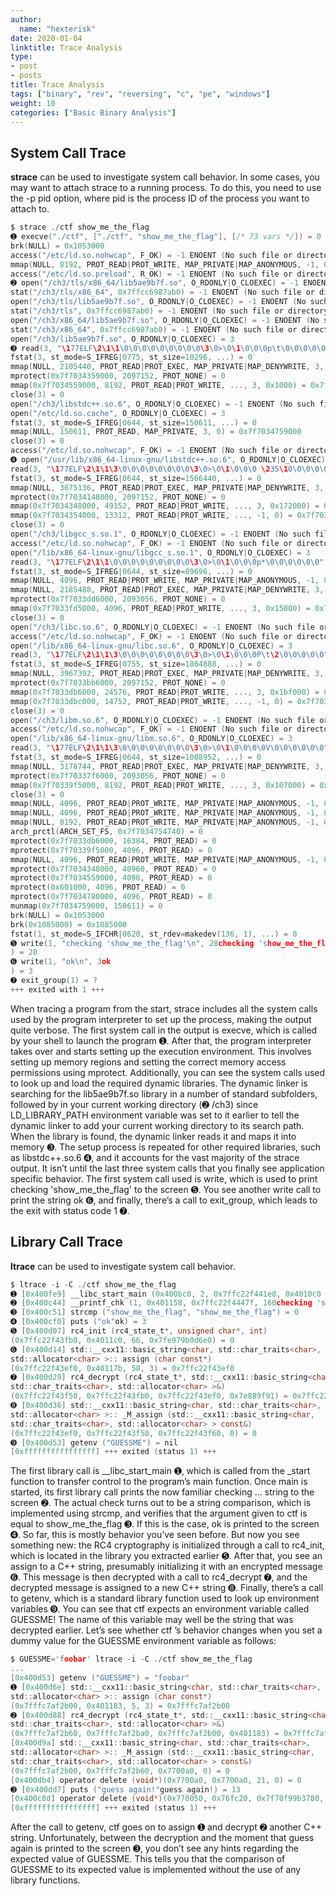 ```yaml
---
author:
  name: "hexterisk"
date: 2020-01-04
linktitle: Trace Analysis
type:
- post
- posts
title: Trace Analysis
tags: ["binary", "rev", "reversing", "c", "pe", "windows"]
weight: 10
categories: ["Basic Binary Analysis"]
---
```


## System Call Trace

**strace** can be used to investigate system call behavior. In some cases, you may want to attach strace to a running process. To do this, you need to use the -p pid option, where pid is the process ID of the process you want to attach to.

```C
$ strace ./ctf show_me_the_flag
➊ execve("./ctf", ["./ctf", "show_me_the_flag"], [/* 73 vars */]) = 0
brk(NULL) = 0x1053000
access("/etc/ld.so.nohwcap", F_OK) = -1 ENOENT (No such file or directory)
mmap(NULL, 8192, PROT_READ|PROT_WRITE, MAP_PRIVATE|MAP_ANONYMOUS, -1, 0) = 0x7f703477e000
access("/etc/ld.so.preload", R_OK) = -1 ENOENT (No such file or directory)
➋ open("/ch3/tls/x86_64/lib5ae9b7f.so", O_RDONLY|O_CLOEXEC) = -1 ENOENT (No such file or ...)
stat("/ch3/tls/x86_64", 0x7ffcc6987ab0) = -1 ENOENT (No such file or directory)
open("/ch3/tls/lib5ae9b7f.so", O_RDONLY|O_CLOEXEC) = -1 ENOENT (No such file or directory)
stat("/ch3/tls", 0x7ffcc6987ab0) = -1 ENOENT (No such file or directory)
open("/ch3/x86_64/lib5ae9b7f.so", O_RDONLY|O_CLOEXEC) = -1 ENOENT (No such file or directory)
stat("/ch3/x86_64", 0x7ffcc6987ab0) = -1 ENOENT (No such file or directory)
open("/ch3/lib5ae9b7f.so", O_RDONLY|O_CLOEXEC) = 3
➌ read(3, "\177ELF\2\1\1\0\0\0\0\0\0\0\0\0\3\0>\0\1\0\0\0p\t\0\0\0\0\0\0"..., 832) = 832
fstat(3, st_mode=S_IFREG|0775, st_size=10296, ...) = 0
mmap(NULL, 2105440, PROT_READ|PROT_EXEC, MAP_PRIVATE|MAP_DENYWRITE, 3, 0) = 0x7f7034358000
mprotect(0x7f7034359000, 2097152, PROT_NONE) = 0
mmap(0x7f7034559000, 8192, PROT_READ|PROT_WRITE, ..., 3, 0x1000) = 0x7f7034559000
close(3) = 0
open("/ch3/libstdc++.so.6", O_RDONLY|O_CLOEXEC) = -1 ENOENT (No such file or directory)
open("/etc/ld.so.cache", O_RDONLY|O_CLOEXEC) = 3
fstat(3, st_mode=S_IFREG|0644, st_size=150611, ...) = 0
mmap(NULL, 150611, PROT_READ, MAP_PRIVATE, 3, 0) = 0x7f7034759000
close(3) = 0
access("/etc/ld.so.nohwcap", F_OK) = -1 ENOENT (No such file or directory)
➍ open("/usr/lib/x86_64-linux-gnu/libstdc++.so.6", O_RDONLY|O_CLOEXEC) = 3
read(3, "\177ELF\2\1\1\3\0\0\0\0\0\0\0\0\3\0>\0\1\0\0\0 \235\10\0\0\0\0\0"..., 832) = 832
fstat(3, st_mode=S_IFREG|0644, st_size=1566440, ...) = 0
mmap(NULL, 3675136, PROT_READ|PROT_EXEC, MAP_PRIVATE|MAP_DENYWRITE, 3, 0) = 0x7f7033fd6000
mprotect(0x7f7034148000, 2097152, PROT_NONE) = 0
mmap(0x7f7034348000, 49152, PROT_READ|PROT_WRITE, ..., 3, 0x172000) = 0x7f7034348000
mmap(0x7f7034354000, 13312, PROT_READ|PROT_WRITE, ..., -1, 0) = 0x7f7034354000
close(3) = 0
open("/ch3/libgcc_s.so.1", O_RDONLY|O_CLOEXEC) = -1 ENOENT (No such file or directory)
access("/etc/ld.so.nohwcap", F_OK) = -1 ENOENT (No such file or directory)
open("/lib/x86_64-linux-gnu/libgcc_s.so.1", O_RDONLY|O_CLOEXEC) = 3
read(3, "\177ELF\2\1\1\0\0\0\0\0\0\0\0\0\3\0>\0\1\0\0\0p*\0\0\0\0\0\0"..., 832) = 832
fstat(3, st_mode=S_IFREG|0644, st_size=89696, ...) = 0
mmap(NULL, 4096, PROT_READ|PROT_WRITE, MAP_PRIVATE|MAP_ANONYMOUS, -1, 0) = 0x7f7034758000
mmap(NULL, 2185488, PROT_READ|PROT_EXEC, MAP_PRIVATE|MAP_DENYWRITE, 3, 0) = 0x7f7033dc0000
mprotect(0x7f7033dd6000, 2093056, PROT_NONE) = 0
mmap(0x7f7033fd5000, 4096, PROT_READ|PROT_WRITE, ..., 3, 0x15000) = 0x7f7033fd5000
close(3) = 0
open("/ch3/libc.so.6", O_RDONLY|O_CLOEXEC) = -1 ENOENT (No such file or directory)
access("/etc/ld.so.nohwcap", F_OK) = -1 ENOENT (No such file or directory)
open("/lib/x86_64-linux-gnu/libc.so.6", O_RDONLY|O_CLOEXEC) = 3
read(3, "\177ELF\2\1\1\3\0\0\0\0\0\0\0\0\3\0>\0\1\0\0\0P\t\2\0\0\0\0\0"..., 832) = 832
fstat(3, st_mode=S_IFREG|0755, st_size=1864888, ...) = 0
mmap(NULL, 3967392, PROT_READ|PROT_EXEC, MAP_PRIVATE|MAP_DENYWRITE, 3, 0) = 0x7f70339f7000
mprotect(0x7f7033bb6000, 2097152, PROT_NONE) = 0
mmap(0x7f7033db6000, 24576, PROT_READ|PROT_WRITE, ..., 3, 0x1bf000) = 0x7f7033db6000
mmap(0x7f7033dbc000, 14752, PROT_READ|PROT_WRITE, ..., -1, 0) = 0x7f7033dbc000
close(3) = 0
open("/ch3/libm.so.6", O_RDONLY|O_CLOEXEC) = -1 ENOENT (No such file or directory)
access("/etc/ld.so.nohwcap", F_OK) = -1 ENOENT (No such file or directory)
open("/lib/x86_64-linux-gnu/libm.so.6", O_RDONLY|O_CLOEXEC) = 3
read(3, "\177ELF\2\1\1\3\0\0\0\0\0\0\0\0\3\0>\0\1\0\0\0\0V\0\0\0\0\0\0"..., 832) = 832
fstat(3, st_mode=S_IFREG|0644, st_size=1088952, ...) = 0
mmap(NULL, 3178744, PROT_READ|PROT_EXEC, MAP_PRIVATE|MAP_DENYWRITE, 3, 0) = 0x7f70336ee000
mprotect(0x7f70337f6000, 2093056, PROT_NONE) = 0
mmap(0x7f70339f5000, 8192, PROT_READ|PROT_WRITE, ..., 3, 0x107000) = 0x7f70339f5000
close(3) = 0
mmap(NULL, 4096, PROT_READ|PROT_WRITE, MAP_PRIVATE|MAP_ANONYMOUS, -1, 0) = 0x7f7034757000
mmap(NULL, 4096, PROT_READ|PROT_WRITE, MAP_PRIVATE|MAP_ANONYMOUS, -1, 0) = 0x7f7034756000
mmap(NULL, 8192, PROT_READ|PROT_WRITE, MAP_PRIVATE|MAP_ANONYMOUS, -1, 0) = 0x7f7034754000
arch_prctl(ARCH_SET_FS, 0x7f7034754740) = 0
mprotect(0x7f7033db6000, 16384, PROT_READ) = 0
mprotect(0x7f70339f5000, 4096, PROT_READ) = 0
mmap(NULL, 4096, PROT_READ|PROT_WRITE, MAP_PRIVATE|MAP_ANONYMOUS, -1, 0) = 0x7f7034753000
mprotect(0x7f7034348000, 40960, PROT_READ) = 0
mprotect(0x7f7034559000, 4096, PROT_READ) = 0
mprotect(0x601000, 4096, PROT_READ) = 0
mprotect(0x7f7034780000, 4096, PROT_READ) = 0
munmap(0x7f7034759000, 150611) = 0
brk(NULL) = 0x1053000
brk(0x1085000) = 0x1085000
fstat(1, st_mode=S_IFCHR|0620, st_rdev=makedev(136, 1), ...) = 0
➎ write(1, "checking 'show_me_the_flag'\n", 28checking 'show_me_the_flag'
) = 28
➏ write(1, "ok\n", 3ok
) = 3
➐ exit_group(1) = ?
+++ exited with 1 +++
```

When tracing a program from the start, strace includes all the system calls used by the program interpreter to set up the process, making the output quite verbose. The first system call in the output is execve, which is called by your shell to launch the program ➊. After that, the program interpreter takes over and starts setting up the execution environment. This involves setting up memory regions and setting the correct memory access permissions using mprotect. Additionally, you can see the system calls used to look up and load the required dynamic libraries. The dynamic linker is searching for the lib5ae9b7f.so library in a number of standard subfolders, followed by in your current working directory (➋ /ch3) since LD\_LIBRARY\_PATH environment variable was set to it earlier to tell the dynamic linker to add your current working directory to its search path. When the library is found, the dynamic linker reads it and maps it into memory ➌. The setup process is repeated for other required libraries, such as libstdc++.so.6 ➍, and it accounts for the vast majority of the strace output. It isn’t until the last three system calls that you finally see application specific behavior. The first system call used is write, which is used to print checking 'show\_me\_the\_flag' to the screen ➎. You see another write call to print the string ok ➏, and finally, there’s a call to exit\_group, which leads to the exit with status code 1 ➐.

## Library Call Trace

**ltrace** can be used to investigate system call behavior.

```C
$ ltrace -i -C ./ctf show_me_the_flag
➊ [0x400fe9] __libc_start_main (0x400bc0, 2, 0x7ffc22f441e8, 0x4010c0 <unfinished ...>
➋ [0x400c44] __printf_chk (1, 0x401158, 0x7ffc22f4447f, 160checking 'show_me_the_flag') = 28
➌ [0x400c51] strcmp ("show_me_the_flag", "show_me_the_flag") = 0
➍ [0x400cf0] puts ("ok"ok) = 3
➎ [0x400d07] rc4_init (rc4_state_t*, unsigned char*, int)
(0x7ffc22f43fb0, 0x4011c0, 66, 0x7fe979b0d6e0) = 0
➏ [0x400d14] std::__cxx11::basic_string<char, std::char_traits<char>,
std::allocator<char> >:: assign (char const*)
(0x7ffc22f43ef0, 0x40117b, 58, 3) = 0x7ffc22f43ef0
➐ [0x400d29] rc4_decrypt (rc4_state_t*, std::__cxx11::basic_string<char,
std::char_traits<char>, std::allocator<char> >&)
(0x7ffc22f43f50, 0x7ffc22f43fb0, 0x7ffc22f43ef0, 0x7e889f91) = 0x7ffc22f43f50
➑ [0x400d36] std::__cxx11::basic_string<char, std::char_traits<char>,
std::allocator<char> >:: _M_assign (std::__cxx11::basic_string<char,
std::char_traits<char>, std::allocator<char> > const&)
(0x7ffc22f43ef0, 0x7ffc22f43f50, 0x7ffc22f43f60, 0) = 0
➒ [0x400d53] getenv ("GUESSME") = nil
[0xffffffffffffffff] +++ exited (status 1) +++
```

The first library call is \_\_libc\_start\_main ➊, which is called from the \_start function to transfer control to the program’s main function. Once main is started, its first library call prints the now familiar checking ... string to the screen ➋. The actual check turns out to be a string comparison, which is implemented using strcmp, and verifies that the argument given to ctf is equal to show\_me\_the\_flag ➌. If this is the case, ok is printed to the screen ➍. So far, this is mostly behavior you’ve seen before. But now you see something new: the RC4 cryptography is initialized through a call to rc4\_init, which is located in the library you extracted earlier ➎. After that, you see an assign to a C++ string, presumably initializing it with an encrypted message ➏. This message is then decrypted with a call to rc4\_decrypt ➐, and the decrypted message is assigned to a new C++ string ➑. Finally, there’s a call to getenv, which is a standard library function used to look up environment variables ➒. You can see that ctf expects an environment variable called GUESSME! The name of this variable may well be the string that was decrypted earlier. Let’s see whether ctf ’s behavior changes when you set a dummy value for the GUESSME environment variable as follows:

```C
$ GUESSME='foobar' ltrace -i -C ./ctf show_me_the_flag
...
[0x400d53] getenv ("GUESSME") = "foobar"
➊ [0x400d6e] std::__cxx11::basic_string<char, std::char_traits<char>,
std::allocator<char> >:: assign (char const*)
(0x7fffc7af2b00, 0x401183, 5, 3) = 0x7fffc7af2b00
➋ [0x400d88] rc4_decrypt (rc4_state_t*, std::__cxx11::basic_string<char,
std::char_traits<char>, std::allocator<char> >&)
(0x7fffc7af2b60, 0x7fffc7af2ba0, 0x7fffc7af2b00, 0x401183) = 0x7fffc7af2b60
[0x400d9a] std::__cxx11::basic_string<char, std::char_traits<char>,
std::allocator<char> >:: _M_assign (std::__cxx11::basic_string<char,
std::char_traits<char>, std::allocator<char> > const&)
(0x7fffc7af2b00, 0x7fffc7af2b60, 0x7700a0, 0) = 0
[0x400db4] operator delete (void*)(0x7700a0, 0x7700a0, 21, 0) = 0
➌ [0x400dd7] puts ("guess again!"guess again!) = 13
[0x400c8d] operator delete (void*)(0x770050, 0x76fc20, 0x7f70f99b3780, 0x7f70f96e46e0) = 0
[0xffffffffffffffff] +++ exited (status 1) +++
```

After the call to getenv, ctf goes on to assign ➊ and decrypt ➋ another C++ string. Unfortunately, between the decryption and the moment that guess again is printed to the screen ➌, you don’t see any hints regarding the expected value of GUESSME. This tells you that the comparison of GUESSME to its expected value is implemented without the use of any library functions.

